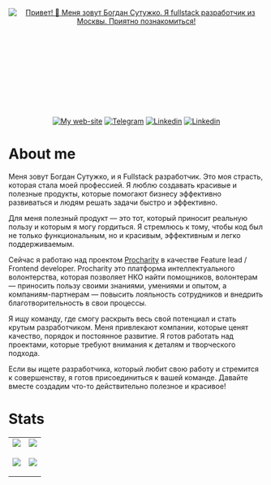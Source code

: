 <!-- Greetings-readme-typing-svg:START -->
<div style="margin-bottom: 10px;">
  <p align="center" style="height: 200px"><a href="https://julfy-bs.github.io/portfolio/"><img src="https://readme-typing-svg.demolab.com?font=Fira+Code&duration=3000&pause=1000&color=42B883&center=true&vCenter=true&width=435&lines=%D0%9F%D1%80%D0%B8%D0%B2%D0%B5%D1%82!+%F0%9F%91%8B;%D0%9C%D0%B5%D0%BD%D1%8F+%D0%B7%D0%BE%D0%B2%D1%83%D1%82+%D0%91%D0%BE%D0%B3%D0%B4%D0%B0%D0%BD+%D0%A1%D1%83%D1%82%D1%83%D0%B6%D0%BA%D0%BE.;%D0%AF+fullstack+%D1%80%D0%B0%D0%B7%D1%80%D0%B0%D0%B1%D0%BE%D1%82%D1%87%D0%B8%D0%BA+%D0%B8%D0%B7+%D0%9C%D0%BE%D1%81%D0%BA%D0%B2%D1%8B.;%D0%9F%D1%80%D0%B8%D1%8F%D1%82%D0%BD%D0%BE+%D0%BF%D0%BE%D0%B7%D0%BD%D0%B0%D0%BA%D0%BE%D0%BC%D0%B8%D1%82%D1%8C%D1%81%D1%8F!" alt="Привет! 👋 Меня зовут Богдан Сутужко. Я fullstack разработчик из Москвы. Приятно познакомиться!" /></a></p>

  <!-- Contacts-shields.io:START -->
<p align="center"><a href="https://julfy-bs.github.io/portfolio/" target="_blank"><img alt="My web-site" src="https://img.shields.io/badge/-bogdan_sutuzhko_website-%2342b883?style=for-the-badge&logo=burton&logoColor=white"></a>&nbsp;<a href="https://t.me/julfy_bs" target="_blank"><img alt="Telegram" src="https://img.shields.io/badge/telegram-229ED9?style=for-the-badge&logo=telegram&logoColor=white"></a>&nbsp;<a href="https://www.linkedin.com/in/sutuzhko-bogdan/" target="_blank"><img alt=" Linkedin" src="https://img.shields.io/badge/LinkedIn-0077B5?style=for-the-badge&logo=linkedin&logoColor=white"></a>&nbsp;<a href="https://hh.ru/resume/7f753ef8ff0c579d550039ed1f64346d4a6662" target="_blank"><img alt=" Linkedin" src="https://img.shields.io/badge/resume-FFCC00?style=for-the-badge"></a>
</p>
<!-- Contacts-shields.io:END -->


</div>

# About me

Меня зовут Богдан Сутужко, и я Fullstack разработчик. Это моя страсть, которая стала моей профессией. Я люблю создавать красивые и полезные продукты, которые помогают бизнесу эффективно развиваться и людям решать задачи быстро и эффективно.

Для меня полезный продукт — это тот, который приносит реальную пользу и которым я могу гордиться. Я стремлюсь к тому, чтобы код был не только функциональным, но и красивым, эффективным и легко поддерживаемым.

Сейчас я работаю над проектом [Procharity](https://procharity.ru/) в качестве Feature lead / Frontend developer. Procharity это платформа интеллектуального волонтерства, которая позволяет НКО найти помощников, волонтерам — приносить пользу своими знаниями, умениями и опытом, а компаниям-партнерам — повысить лояльность сотрудников и внедрить благотворительность в свои процессы.

Я ищу команду, где смогу раскрыть весь свой потенциал и стать крутым разработчиком. Меня привлекают компании, которые ценят качество, порядок и постоянное развитие. Я готов работать над проектами, которые требуют внимания к деталям и творческого подхода.

Если вы ищете разработчика, который любит свою работу и стремится к совершенству, я готов присоединиться к вашей команде. Давайте вместе создадим что-то действительно полезное и красивое!


# Stats

<!-- STAT:START -->
<table align="center" cellspacing="0" cellpadding="0" border="0">
   <tr>
    <td>
      <a href="https://julfy-bs.github.io/portfolio/" target="_blank">
        <picture>
          <source 
            srcset="https://github-readme-stats-skyz.vercel.app/api?username=julfy-bs&show_icons=true&theme=github_dark&hide_border=true"
            media="(prefers-color-scheme: dark)"
          />
          <source
            srcset="https://github-readme-stats-skyz.vercel.app/api?username=julfy-bs&show_icons=true&hide_border=true"
            media="(prefers-color-scheme: light), (prefers-color-scheme: no-preference)"
          />
          <img src="https://github-readme-stats-skyz.vercel.app/api?username=julfy-bs&show_icons=true&hide_border=true" />
        </picture>
      </a>
    </td>
    <td>
      <a href="https://julfy-bs.github.io/portfolio/" target="_blank">
        <picture>
          <source 
            srcset="https://github-readme-stats-skyz.vercel.app/api/top-langs/?username=julfy-bs&show_icons=true&theme=github_dark&layout=compact&hide_border=true"
            media="(prefers-color-scheme: dark)"
          />
          <source
            srcset="https://github-readme-stats-skyz.vercel.app/api/top-langs/?username=julfy-bs&show_icons=true&layout=compact&hide_border=true"
            media="(prefers-color-scheme: light), (prefers-color-scheme: no-preference)"
          />
          <img src="https://github-readme-stats-skyz.vercel.app/api/top-langs/?username=julfy-bs&show_icons=true&layout=compact&hide_border=true" />
        </picture>
      </a>
    </td>
   </tr>
  <tr>
  <tr>
    <td>
      <a href="https://julfy-bs.github.io/portfolio/" target="_blank">
        <picture>
          <source 
            srcset="https://github-readme-streak-stats.herokuapp.com?user=julfy-bs&theme=github-dark&hide_border=true"
            media="(prefers-color-scheme: dark)"
          />
          <source
            srcset="https://github-readme-streak-stats.herokuapp.com?user=julfy-bs&hide_border=true"
            media="(prefers-color-scheme: light), (prefers-color-scheme: no-preference)"
          />
          <img src="https://github-readme-streak-stats.herokuapp.com?user=julfy-bs&hide_border=true" />
        </picture>
      </a>
    </td>
    <td>
      <!-- ACHIEVEMENTS:START -->
      <!-- <img src="https://github-profile-trophy.vercel.app/?username=julfy-bs&theme=onedark&row=2&column=3&margin-w=15&margin-h=15&no-bg=true&no-frame=true)" /> -->
      <p align="center">
        <a href="https://julfy-bs.github.io/portfolio/" target="_blank">
        <picture>
          <source 
            srcset="https://codewars-stats-ignacio-cuadra.vercel.app/?username=julfy-bs&backgroundColor=0d1117&textColor=fff&borderColor=0d1117&primaryColor=47cf5c"
            media="(prefers-color-scheme: dark)"
          />
          <source
            srcset="https://codewars-stats-ignacio-cuadra.vercel.app/?username=julfy-bs"
            media="(prefers-color-scheme: light), (prefers-color-scheme: no-preference)"
          />
          <img src="https://codewars-stats-ignacio-cuadra.vercel.app/?username=julfy-bs" />
        </picture>
        </a>
      </p>
      <!-- ACHIEVEMENTS:END -->
    </td>
   </tr>
</table>
<!-- STAT:END -->
